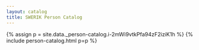 ```yaml
---
layout: catalog
title: SWERIK Person Catalog
---
```

{% assign p = site.data._person-catalog.i-2mWi9vtkPfa94zF2iziK1h %}
{% include person-catalog.html p=p %}

